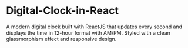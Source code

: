 # Digital-Clock-in-React
A modern digital clock built with ReactJS that updates every second and displays the time in 12-hour format with AM/PM. Styled with a clean glassmorphism effect and responsive design.
